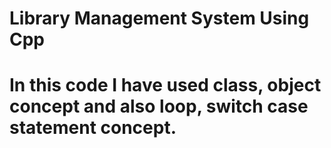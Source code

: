 # Library Management System Using Cpp
# In this code I have used class, object concept and also loop, switch case statement concept.
